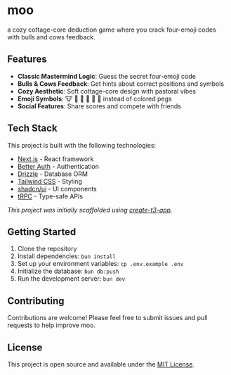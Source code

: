 # moo

a cozy cottage-core deduction game where you crack four-emoji codes with bulls and cows feedback.

## Features

- **Classic Mastermind Logic**: Guess the secret four-emoji code
- **Bulls & Cows Feedback**: Get hints about correct positions and symbols
- **Cozy Aesthetic**: Soft cottage-core design with pastoral vibes
- **Emoji Symbols**: 🐮 🥛 🍄 🌸 🌿 🧺 instead of colored pegs
- **Social Features**: Share scores and compete with friends

## Tech Stack

This project is built with the following technologies:

- [Next.js](https://nextjs.org) - React framework
- [Better Auth](https://better-auth.com) - Authentication
- [Drizzle](https://orm.drizzle.team) - Database ORM
- [Tailwind CSS](https://tailwindcss.com) - Styling
- [shadcn/ui](https://ui.shadcn.com) - UI components
- [tRPC](https://trpc.io) - Type-safe APIs

*This project was initially scaffolded using [create-t3-app](https://create.t3.gg/).*

## Getting Started

1. Clone the repository
2. Install dependencies: `bun install`
3. Set up your environment variables: `cp .env.example .env`
4. Initialize the database: `bun db:push`
5. Run the development server: `bun dev`

## Contributing

Contributions are welcome! Please feel free to submit issues and pull requests to help improve moo.

## License

This project is open source and available under the [MIT License](LICENSE).
